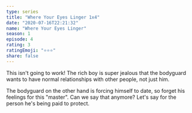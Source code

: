 ```yaml
---
type: series
title: "Where Your Eyes Linger 1x4"
date: "2020-07-16T22:21:32"
name: "Where Your Eyes Linger"
season: 1
episode: 4
rating: 3
ratingEmoji: "⭐️⭐️⭐️"
share: false
---
```


This isn't going to work! The rich boy is super jealous that the bodyguard wants to have normal relationships with other people, not just him.

The bodyguard on the other hand is forcing himself to date, so forget his feelings for this "master". Can we say that anymore? Let's say for the person he's being paid to protect.
